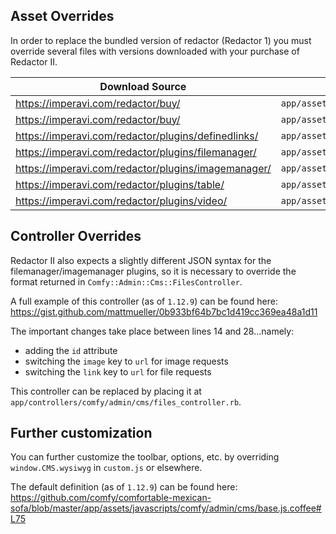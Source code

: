 ## Asset Overrides

In order to replace the bundled version of redactor (Redactor 1) you must override several files with versions downloaded with your purchase of Redactor II.

| Download Source | Where to place in app |
| --------------- | --------------------- |
| https://imperavi.com/redactor/buy/ | `app/assets/javascripts/comfy/admin/cms/lib/redactor.js`|
| https://imperavi.com/redactor/buy/ | `app/assets/stylesheets/comfy/admin/cms/lib/redactor.css` |
| https://imperavi.com/redactor/plugins/definedlinks/ | `app/assets/javascripts/comfy/admin/cms/lib/redactor/definedlinks.js` |
| https://imperavi.com/redactor/plugins/filemanager/ | `app/assets/javascripts/comfy/admin/cms/lib/redactor/filemanager.js` |
| https://imperavi.com/redactor/plugins/imagemanager/ | `app/assets/javascripts/comfy/admin/cms/lib/redactor/imagemanager.js` |
| https://imperavi.com/redactor/plugins/table/ | `app/assets/javascripts/comfy/admin/cms/lib/redactor/table.js` |
| https://imperavi.com/redactor/plugins/video/ | `app/assets/javascripts/comfy/admin/cms/lib/redactor/video.js` |

## Controller Overrides

Redactor II also expects a slightly different JSON syntax for the filemanager/imagemanager plugins, so it is necessary to override the format returned in `Comfy::Admin::Cms::FilesController`.

A full example of this controller (as of `1.12.9`) can be found here: https://gist.github.com/mattmueller/0b933bf64b7bc1d419cc369ea48a1d11

The important changes take place between lines 14 and 28...namely:
 * adding the `id` attribute
 * switching the `image` key to `url` for image requests
 * switching the `link` key to `url` for file requests

This controller can be replaced by placing it at `app/controllers/comfy/admin/cms/files_controller.rb`.

## Further customization

You can further customize the toolbar, options, etc. by overriding `window.CMS.wysiwyg` in `custom.js` or elsewhere.

The default definition (as of `1.12.9`) can be found here: https://github.com/comfy/comfortable-mexican-sofa/blob/master/app/assets/javascripts/comfy/admin/cms/base.js.coffee#L75